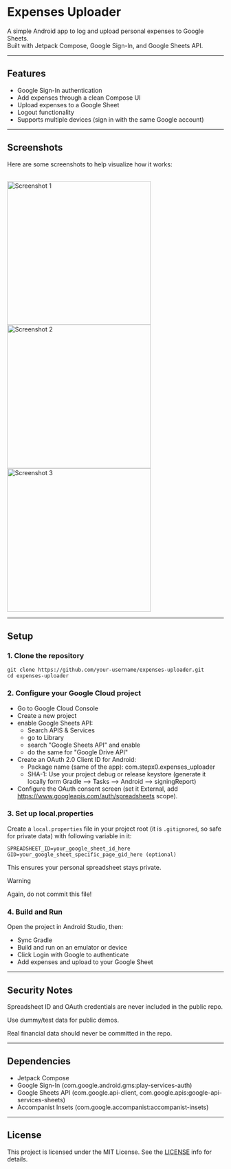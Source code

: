 # Expenses Uploader

A simple Android app to log and upload personal expenses to Google Sheets.  
Built with Jetpack Compose, Google Sign-In, and Google Sheets API.

---

## Features

- Google Sign-In authentication
- Add expenses through a clean Compose UI
- Upload expenses to a Google Sheet
- Logout functionality
- Supports multiple devices (sign in with the same Google account)

---

## Screenshots

Here are some screenshots to help visualize how it works:

<br>
<div>
  <img src="docs/Screenshot_20250829-190329.png" alt="Screenshot 1" width="334"/>
  <img src="docs/Screenshot_20250829-190532.png" alt="Screenshot 2" width="334"/>
  <img src="docs/Screenshot_20250829-190654.png" alt="Screenshot 3" width="334"/>
</div>

---

## Setup

### 1. Clone the repository

```
git clone https://github.com/your-username/expenses-uploader.git
cd expenses-uploader
```

### 2. Configure your Google Cloud project

- Go to Google Cloud Console
- Create a new project
- enable Google Sheets API:
    - Search APIS & Services
    - go to Library
    - search "Google Sheets API" and enable
    - do the same for "Google Drive API"
- Create an OAuth 2.0 Client ID for Android:
    - Package name (same of the app): com.stepx0.expenses_uploader
    - SHA-1: Use your project debug or release keystore (generate it locally form Gradle --> Tasks --> Android --> signingReport)
- Configure the OAuth consent screen (set it External, add https://www.googleapis.com/auth/spreadsheets scope).

### 3. Set up local.properties

Create a `local.properties` file in your project root (it is `.gitignored`, so safe for private data) with following variable in it:

```
SPREADSHEET_ID=your_google_sheet_id_here
GID=your_google_sheet_specific_page_gid_here (optional)
```

This ensures your personal spreadsheet stays private.

> [!WARNING]
> Again, do not commit this file!

### 4. Build and Run

Open the project in Android Studio, then:

- Sync Gradle
- Build and run on an emulator or device
- Click Login with Google to authenticate
- Add expenses and upload to your Google Sheet

---

## Security Notes

Spreadsheet ID and OAuth credentials are never included in the public repo.

Use dummy/test data for public demos.

Real financial data should never be committed in the repo.

---

## Dependencies

- Jetpack Compose
- Google Sign-In (com.google.android.gms:play-services-auth)
- Google Sheets API (com.google.api-client, com.google.apis:google-api-services-sheets)
- Accompanist Insets (com.google.accompanist:accompanist-insets)

---

## License

This project is licensed under the MIT License. See the [LICENSE](https://en.wikipedia.org/wiki/MIT_License) info for details.
